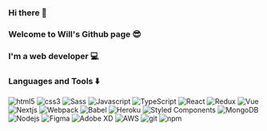 ### Hi there 👋

### Welcome to Will's Github page 😎

### I'm a web developer 💻

### Languages and Tools ⬇️

<p>
  <img alt="html5" src="https://img.shields.io/badge/-HTML5-E34F26?style=flat&logo=html5&logoColor=white" />
  <img alt="css3" src="https://img.shields.io/badge/-CSS3-1572B6?style=flat&logo=css3&logoColor=white" />
  <img alt="Sass" src="https://img.shields.io/badge/-Sass-CC6699?style=flat&logo=sass&logoColor=white" />
  <img alt="Javascript" src="https://img.shields.io/badge/-Javascript-f7df1e?style=flat&logo=javascript&logoColor=white" />
  <img alt="TypeScript" src="https://img.shields.io/badge/-TypeScript-007ACC?style=flat&logo=typescript&logoColor=white" />
  <img alt="React" src="https://img.shields.io/badge/-React-45b8d8?style=flat&logo=react&logoColor=white" />
  <img alt="Redux" src="https://img.shields.io/badge/-Redux-764ABC?style=flat&logo=redux&logoColor=white" />
  <img alt="Vue" src="https://img.shields.io/badge/-Vue-4FC08D?style=flat&logo=Vue&logoColor=white" />
  <img alt="Nextjs" src="https://img.shields.io/badge/-Next.js-000000?style=flat&logo=Next.js&logoColor=white" />
  <img alt="Webpack" src="https://img.shields.io/badge/-Webpack-8DD6F9?style=flat&logo=webpack&logoColor=white" />
  <img alt="Babel" src="https://img.shields.io/badge/-Babel-f9dc3e?style=flat&logo=babel&logoColor=white" />
  <img alt="Heroku" src="https://img.shields.io/badge/-Heroku-430098?style=flat&logo=heroku&logoColor=white" />
  <img alt="Styled Components" src="https://img.shields.io/badge/-Styled_Components-db7092?style=flat&logo=styled-components&logoColor=white" />
  <img alt="MongoDB" src="https://img.shields.io/badge/-MongoDB-13aa52?style=flat&logo=mongodb&logoColor=white" />
  <img alt="Nodejs" src="https://img.shields.io/badge/-Node.js-43853d?style=flat&logo=Node.js&logoColor=white" />
  <img alt="Figma" src="https://img.shields.io/badge/-Figma-f7b500?style=flat&logo=sketch&logoColor=white" />
  <img alt="Adobe XD" src="https://img.shields.io/badge/-Adobe_XD-ff26b5?style=flat&logo=adobe-xd&logoColor=white" />
  <img alt="AWS" src="https://img.shields.io/badge/-AWS-orange?style=flat-square&logo=amazon-aws&logoColor=white" />
  <img alt="git" src="https://img.shields.io/badge/-Git-F05032?style=flat&logo=git&logoColor=white" />
  <img alt="npm" src="https://img.shields.io/badge/-NPM-CB3837?style=flat&logo=npm&logoColor=white" />
</p >
